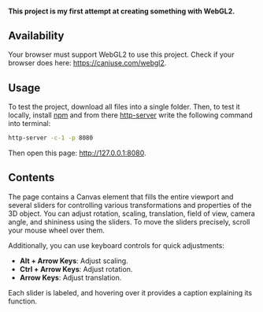 #### This project is my first attempt at creating something with WebGL2.

## Availability
Your browser must support WebGL2 to use this project. Check if your browser does here: https://caniuse.com/webgl2.


## Usage
To test the project, download all files into a single folder. Then, to test it locally, install [npm](https://docs.npmjs.com/downloading-and-installing-node-js-and-npm) and from there [http-server](https://www.npmjs.com/package/http-server#as-a-dependency-in-your-npm-package) write the following command into terminal:
```bash
http-server -c-1 -p 8080
```
Then open this page: http://127.0.0.1:8080.

## Contents
The page contains a Canvas element that fills the entire viewport and several sliders for controlling various transformations and properties of the 3D object. You can adjust rotation, scaling, translation, field of view, camera angle, and shininess using the sliders. To move the sliders precisely, scroll your mouse wheel over them.

Additionally, you can use keyboard controls for quick adjustments:
- **Alt + Arrow Keys**: Adjust scaling.
- **Ctrl + Arrow Keys**: Adjust rotation.
- **Arrow Keys**: Adjust translation.

Each slider is labeled, and hovering over it provides a caption explaining its function.